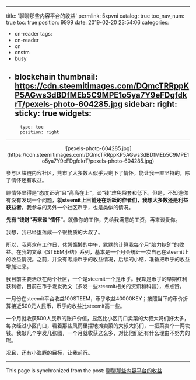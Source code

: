 
---
title: '聊聊那些内容平台的收益'
permlink: 5xpvni
catalog: true
toc_nav_num: true
toc: true
position: 9999
date: 2019-02-20 23:54:06
categories:
- cn-reader
tags:
- cn-reader
- cn
- cnstm
- busy
- blockchain
thumbnail: https://cdn.steemitimages.com/DQmcTRRppKP5AGws3dBDfMEb5C9MPE1o5ya7Y9eFDgfdkrT/pexels-photo-604285.jpg
sidebar:
    right:
        sticky: true
widgets:
    -
        type: toc
        position: right
---


<center>![pexels-photo-604285.jpg](https://cdn.steemitimages.com/DQmcTRRppKP5AGws3dBDfMEb5C9MPE1o5ya7Y9eFDgfdkrT/pexels-photo-604285.jpg)</center>

参与区块链内容社区，熊市了大多数人似乎只剩下了情怀，能让我一直坚持的，除了情怀还有收益。

聊情怀显得是“态度正确”且“高高在上”，谈“钱”难免俗套和低下。但是，不知道你有没有发现一个问题，**就steemit上目前还在活跃的作者们，我想大多数还是利益获益者**。我参与的另外一个社区币乎，也是类似的情况。

**先有“钱财”再来谈“情怀”**。就像你的工作，先给我满意的工资，再来谈爱你。

我想，我已经堕落成一个很物质的大叔了。

所以，我喜欢在工作日，休憩慵懒的中午，默默的计算我每个月“脑力挖矿”的收益。在我的文章《STEEM小结》系列，基本是一个月会统计一次自己在steemit上的收益情况。之前，并没有考虑币乎的收益情况，后续的小结，准备把币乎的收益增加进来。

我目前主要活跃在两个社区，一个是steemit一个是币乎。我算是币乎的早期红利获利者，目前在币乎发发微文（多发一些steemit相关的资讯和科普），点点赞。

一月份在steemit平台收益100STEEM，币乎收益40000KEY；按照当下的币价折算接近500元人民币，币乎的收益比steemit高一些。

一个月就收获500人民币的账户价值，显然比小区门口卖菜的大叔大妈们好太多，每次经过小区门口，看着那些风雨里摆地摊卖菜的大叔大妈们，一把菜卖个一两块钱。我敲几个字发几张图，一个月就收获这么多，对比他们还有什么理由不努力的呢。

况且，还有小海豚的目标，让我前行。

- - -

This page is synchronized from the post: [聊聊那些内容平台的收益](https://steemit.com/@yellowbird/5xpvni)
